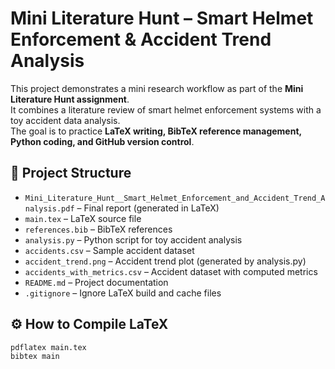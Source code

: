 # Mini Literature Hunt – Smart Helmet Enforcement & Accident Trend Analysis

This project demonstrates a mini research workflow as part of the **Mini Literature Hunt assignment**.  
It combines a literature review of smart helmet enforcement systems with a toy accident data analysis.  
The goal is to practice **LaTeX writing, BibTeX reference management, Python coding, and GitHub version control**.

## 📂 Project Structure
- `Mini_Literature_Hunt__Smart_Helmet_Enforcement_and_Accident_Trend_Analysis.pdf` – Final report (generated in LaTeX)
- `main.tex` – LaTeX source file
- `references.bib` – BibTeX references
- `analysis.py` – Python script for toy accident analysis
- `accidents.csv` – Sample accident dataset
- `accident_trend.png` – Accident trend plot (generated by analysis.py)
- `accidents_with_metrics.csv` – Accident dataset with computed metrics
- `README.md` – Project documentation
- `.gitignore` – Ignore LaTeX build and cache files

## ⚙️ How to Compile LaTeX
```bash
pdflatex main.tex
bibtex main


